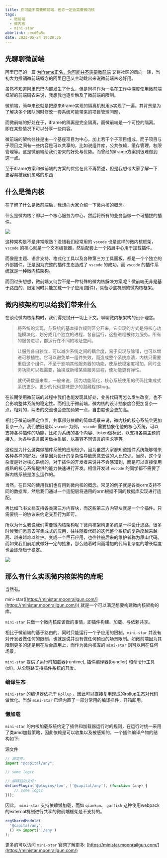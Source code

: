 ```yaml
---
title: 你可能不需要微前端，但你一定会需要微内核
tags:
  - 微前端
  - 微内核
  - mini-star
abbrlink: cecd0a5c
date: 2023-05-24 19:20:36
---
```


## 先聊聊微前端

阿里巴巴的一篇 [为iframe正名，你可能并不需要微前端](https://juejin.cn/post/7185070739064619068) 又将社区的风向一转，当初大力推销微前端概念的阿里巴巴又主动跳出来说微前端未必好用。

虽然不知道阿里巴巴内部发生了什么，但是同样作为一名在工作中深度使用微前端框架的前端码农来说，我想我也逐步触及了微前端的限制。

微前端，简单来说就是把原来iframe实现的隔离机制用js实现了一遍。其背景是为了解决多个团队同时修改一套系统可能带来的项目管理问题，

而微前端的好处在于，iframe的隔离是完全隔离，而微前端是一个可控的隔离。即在某些情况下可以分享一些内容。

微前端的架构往往是由一个基座项目为中心，加上若干个子项目组成。而子项目与子项目之间有一些内容是可以共享的，比如说组件库，公共依赖，缓存管理，权限管理等。这是微前端给我们带来的好处与优势。而曾经的iframe方案则很难做到这一点。

至于iframe方案和微前端的方案的优劣在此不再赘述，但是我想带大家了解一下更容易被我们忽略的东西

## 什么是微内核

在了解了什么是微前端后，我想向大家介绍一下微内核的概念。

什么是微内核？即以一个核心服务为中心，然后将所有的业务当做一个可插拔的插件。

![](/images/misc/230524/1.png)

这种架构是不是非常眼熟？没错我们经常用的 `vscode` 也是这样的微内核框架，`vscode` 的核心就是一个文本编辑器，然后配套上一个拓展中心用于加载插件。

而像是主题、语言支持、格式化工具以及各种第三方工具面板，都是一个个独立的外部插件。正是因为完整的插件生态造成了 `vscode` 的成功。而 `vscode` 的插件系统就是一种微内核架构。

而回过头想想，微前端又何尝不是一种特殊的微内核解决方案呢？微前端无非是基于路由的、限定同时只能加载一个子应用(插件)，具备沙盒机制的微内核框架。

## 微内核架构可以给我们带来什么

在谈论微内核架构时，我们得先抛开一切上下文。聊聊微内核架构的设计理念。

> 将系统的实现，与系统的基本操作规则区分开来。它实现的方式是将核心功能模块化，划分成几个独立的进程，各自运行，这些进程被称为服务。所有的服务进程，都运行在不同的地址空间。
>

> 让服务各自独立，可以减少系统之间的耦合度，易于实现与除错，也可以增进可移植性。它可以避免单一组件失效，而造成整个系统崩溃，内核只需要重启这个组件，不至于影响其他服务器的功能，使系统稳定度增加。同时业务功能可以视需要，抽换或新增某些服务进程，使功能更有弹性。
>

> 就代码数量来看，一般来说，因为功能简化，核心系统使用的代码比集成式系统更少。更少的代码意味更少的潜藏程序bug。
>

在长期使用微前端的过程中我们也能发现其好处，业务代码再怎么发生改变，也不会影响整体系统的稳定性。而相比于微前端，微内核的设计抽象度会更加复杂一点，相对的，两者的交流也会更加频繁一点，自由度也会更加高。

相比于微前端固定位置，共享部分依赖的简单场景来说，微内核的核心系统会更加复杂一点。我们依旧是以 `vscode` 为例， `vscode` 需要抽象化他的核心系统，可以支持各种插件的功能，比如为系统的各个内容、token做标记，以支持各类主题的接入。为各种语言服务做抽象层，以兼容不同语言的需求等等。

这也是为什么这类做插件系统的应用很少。因为虽然大家都知道插件系统能够带来各种各样的好处，但是因为设计的复杂性导致愿意去做的人比较少。当然，这个复杂度是针对核心系统的，对于插件的开发者来说并不会感知到，而是可以直接使用成熟的核心系统提供的能力快速进行开发。相信开发过 `vscode` 的同学都不需要了解内核系统是怎么运作的。

当然，在日常的使用我们也有用到微内核的概念。常见的例子就是各类orm支持不同的数据库，然后我们通过一个适配层将通用的orm根据不同的数据库实现进行适配。

再比如飞书文档支持各类第三方内容块，而这些第三方内容块就是一个个插件。只需要统一的协议来约定交互行为即可。

所以为什么我说我们需要微内核架构呢？微内核架构更多的是一种设计思路，很多时候我们愿意去写集成式的应用，往往随着代码的迭代整个系统的复杂度越来越高、越来越难以维护。变成一个巨石应用，也往往被后来的维护者称为屎山代码。而如果我们前期就做好一定的抽象，那么随着时间而增加的代码复杂度的增长幅度也会逐渐趋于稳定。

![](/images/misc/230524/2.png)

## 那么有什么实现微内核架构的库呢

当然有。

mini-star([https://ministar.moonrailgun.com/](https://ministar.moonrailgun.com/)) 就是一个可以满足想要构建微内核架构的库。

`mini-star` 只做一个微内核库该做的事情，即插件构建、加载、与依赖共享。

相比于微前端的基于路由的、同时只能运行一个子应用的限制，`mini-star` 并没有对开发者做任何的限制，也就是说并没有做任何预设的场景限制。如微前端因为其限制更多的还是用在后台应用上，而作为微内核库的 `mini-star` 则可以用在任何场景。

`mini-star` 提供了运行时加载器(runtime), 插件编译器(bundler) 和命令行工具(cli)。从全链路支持插件系统的开发。

### 编译生态

`mini-star` 的编译器依托于 `Rollup` 。因此可以直接复用现成的rollup生态对代码做优化。当然 `mini-star` 已经内置了一部分常用的编译插件，开箱即用。

### 懒加载

`mini-star` 的内核加载系统约定了插件和加载器运行时的规则，在运行时统一采用了类amd加载策略，因此依赖是可以收集以及被感知的，一个插件编译产物的结构如下:

源文件

```jsx
// 源文件:
import "@capital/any";

// some logic
```

```jsx
// 编译后的文件:
definePlugin('@plugins/foo', ['@capital/any'], (function (any) {
	// some logic
}));
```

因此， `mini-star` 支持依赖懒加载，而如 `qiankun`、 `garfish` 这种使用webpack的external机制进行共享的微前端框架是不支持的。

```jsx
regSharedModule(
  '@capital/any',
  () => import('./any')
);
```

更多的可以访问 `mini-star` 官网了解更多: [https://ministar.moonrailgun.com/](https://ministar.moonrailgun.com/)

